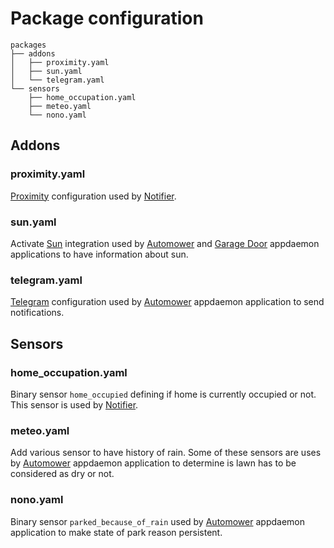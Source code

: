 # Package configuration
```
packages
├── addons
│   ├── proximity.yaml
│   ├── sun.yaml
│   └── telegram.yaml
└── sensors
    ├── home_occupation.yaml
    ├── meteo.yaml
    └── nono.yaml
```

## Addons

### proximity.yaml

[Proximity](https://www.home-assistant.io/integrations/proximity/) configuration used by  [Notifier](../appdaemon/README.md#notifier).

### sun.yaml

Activate [Sun](https://www.home-assistant.io/integrations/sun/) integration used by [Automower](../appdaemon/README.md#automower) and [Garage Door](../appdaemon/README.md#garage-door) appdaemon applications to have information about sun. 

### telegram.yaml

[Telegram](https://www.home-assistant.io/integrations/telegram/) configuration used by [Automower](../appdaemon/README.md#automower) appdaemon application to send notifications.

## Sensors

### home_occupation.yaml

Binary sensor `home_occupied` defining if home is currently occupied or not. This sensor is used by  [Notifier](../appdaemon/README.md#notifier).

### meteo.yaml

Add various sensor to have history of rain. Some of these sensors are uses by [Automower](../appdaemon/README.md#automower) appdaemon application to determine is lawn has to be considered as dry or not.

### nono.yaml

Binary sensor `parked_because_of_rain` used by [Automower](../appdaemon/README.md#automower) appdaemon application to make state of park reason persistent.